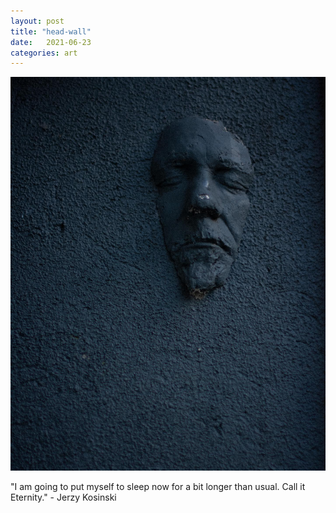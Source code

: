 ```yaml
---
layout: post
title: "head-wall"
date:   2021-06-23
categories: art
---
```


![head-wall](/img/arts/head-wall.jpg)

<span class='image-details'>
"I am going to put myself to sleep now for a bit longer than usual. Call it Eternity." - Jerzy Kosinski
</span>

